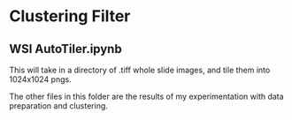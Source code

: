 # Clustering Filter

## WSI AutoTiler.ipynb

This will take in a directory of .tiff whole slide images, and tile them into 1024x1024 pngs.

The other files in this folder are the results of my experimentation with data preparation and clustering. 